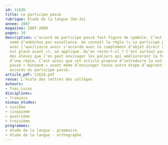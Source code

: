 ```yaml
---
id: 11626
title: Le participe passé
rubrique: Étude de la langue [6e-3e]
annee: 2007
magazine: 2007-2008
pages: 34
description: L’accord du participe passé fait figure de symbole. C’est le domaine
  semé d’embûches par excellence. On connaît la règle (« Le participe passé conjugué
  avec l’auxiliaire avoir s’accorde avec le complément d’objet direct si celui-ci
  est placé avant »), on applique. Qu’en reste-t-il ? C’est surtout par l’observation
  des élèves que l’on peut envisager les paliers qui amélioreront le fonctionnement
  d’une règle. C’est ainsi que cet article propose d’introduire la notion de participe
  passé « minimum » avant même d’envisager toute autre étape d’apprentissage sur les
  accords du participe passé.
article_pdf: 11626.pdf
revue: L’école des lettres des collèges
auteurs:
- Yves Lucas
disciplines:
- français
niveau_etudes:
- sixième
- cinquième
- quatrième
- troisième
programmes:
- étude de la langue - grammaire
- étude de la langue - orthographe
---
```

